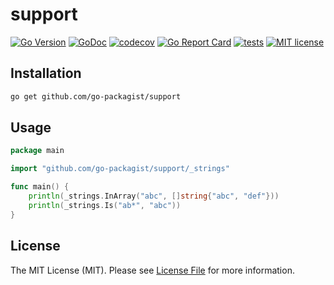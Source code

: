 # support

[![Go Version](https://badgen.net/github/release/go-packagist/support/stable)](https://github.com/go-packagist/support/releases)
[![GoDoc](https://pkg.go.dev/badge/github.com/go-packagist/support)](https://pkg.go.dev/github.com/go-packagist/support)
[![codecov](https://codecov.io/gh/go-packagist/support/branch/master/graph/badge.svg?token=5TWGQ9DIRU)](https://codecov.io/gh/go-packagist/support)
[![Go Report Card](https://goreportcard.com/badge/github.com/go-packagist/support)](https://goreportcard.com/report/github.com/go-packagist/support)
[![tests](https://github.com/go-packagist/support/actions/workflows/go.yml/badge.svg)](https://github.com/go-packagist/support/actions/workflows/go.yml)
[![MIT license](https://img.shields.io/badge/license-MIT-brightgreen.svg)](https://opensource.org/licenses/MIT)

## Installation

```bash
go get github.com/go-packagist/support
```

## Usage

```go
package main

import "github.com/go-packagist/support/_strings"

func main() {
	println(_strings.InArray("abc", []string{"abc", "def"}))
	println(_strings.Is("ab*", "abc"))
}

```

## License

The MIT License (MIT). Please see [License File](LICENSE) for more information.